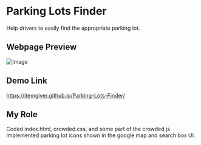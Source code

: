 # Parking Lots Finder
Help drivers to easily find the appropriate parking lot.

## Webpage Preview

![image](https://user-images.githubusercontent.com/87184009/135033361-183c6025-2204-4acf-b68e-82c917330b8d.png)

## Demo Link

https://itemgiver.github.io/Parking-Lots-Finder/

## My Role

Coded index.html, crowded.css, and some part of the crowded.js
Implemented parking lot icons shown in the google map and search box UI.
